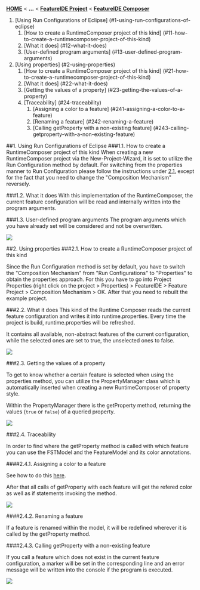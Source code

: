 <!-- Breadcrumb -->
[**HOME**](https://github.com/FeatureIDE/FeatureIDE/wiki) < **...**  < [**FeatureIDE Project**](https://github.com/FeatureIDE/FeatureIDE/wiki/FeatureIDE-Project) < [**FeatureIDE Composer**](https://github.com/FeatureIDE/FeatureIDE/wiki/FeatureIDE-Composer)

<!-- Outline -->

1. [Using Run Configurations of Eclipse] (#1-using-run-configurations-of-eclipse)
	1. [How to create a RuntimeComposer project of this kind] (#11-how-to-create-a-runtimecomposer-project-of-this-kind)
	2. [What it does] (#12-what-it-does)
	3. [User-defined program arguments] (#13-user-defined-program-arguments)
2. [Using properties] (#2-using-properties)
	1. [How to create a RuntimeComposer project of this kind] (#21-how-to-create-a-runtimecomposer-project-of-this-kind)
	2. [What it does] (#22-what-it-does)
	3. [Getting the values of a property] (#23-getting-the-values-of-a-property)
	4. [Traceability] (#24-traceability)
		1. [Assigning a color to a feature] (#241-assigning-a-color-to-a-feature)
		2. [Renaming a feature] (#242-renaming-a-feature)
		3. [Calling getProperty with a non-existing feature] (#243-calling-getproperty-with-a-non-existing-feature)
        
        

<!-- Content -->
##1. Using Run Configurations of Eclipse
###1.1. How to create a RuntimeComposer project of this kind
When creating a new RuntimeComposer project via the New-Project-Wizard, it is set to utilize the Run Configuration method  by default.
For switching from the properties manner to Run Configuration please follow the instructions under [2.1.](#21-how-to-create-a-runtimecomposer-project-of-this-kind) except for the fact that you need to change the "Composition Mechanism" reversely.

###1.2. What it does
With this implementation of the RuntimeComposer, the current feature configuration will be read and internally written into the program arguments.

###1.3. User-defined program arguments
The program arguments which you have already set will be considered and not be overwritten.

<img src="https://github.com/FeatureIDE/FeatureIDE/wiki/Assets/FeatureIDEProject/Runtime/run_config.png">


##2. Using properties
###2.1. How to create a RuntimeComposer project of this kind

Since the Run Configuration method is set by default, you have to switch the "Composition Mechanism" from "Run Configurations" to "Properties" to obtain the properties approach.
For this you have to go into Project Properties (right click on the project > Properties) > FeatureIDE > Feature Project > Composition Mechanism  > OK.
After that you need to rebuilt the example project.


###2.2. What it does
This kind of the Runtime Composer reads the current feature configuration and writes it into runtime.properties. 
Every time the project is build, runtime.properties will be refreshed.

It contains all available, non-abstract features of the current configuration, while the selected ones are set to true, the unselected ones to false.

<img src="https://github.com/FeatureIDE/FeatureIDE/wiki/Assets/FeatureIDEProject/Runtime/propertyfile_config.png">

###2.3. Getting the values of a property

To get to know whether a certain feature is selected when using the properties method, you can utilize the PropertyManager class which is automatically inserted when creating a new RuntimeComposer of property style. 

Within the PropertyManager there is the getProperty method, returning the values (<code>true</code> or <code>false</code>) of a queried property.

<img src="https://github.com/FeatureIDE/FeatureIDE/wiki/Assets/FeatureIDEProject/Runtime/propertymanager.png">

###2.4. Traceability

In order to find where the getProperty method is called with which feature you can use the FSTModel and the FeatureModel and its color annotations.

####2.4.1. Assigning a color to a feature

See how to do this [here](https://github.com/FeatureIDE/FeatureIDE/wiki/Colors/).

After that all calls of getProperty with each feature will get the refered color as well as if statements invoking the method.

<img src="https://github.com/FeatureIDE/FeatureIDE/wiki/Assets/FeatureIDEProject/Runtime/traceability_color.png">

####2.4.2. Renaming a feature

If a feature is renamed within the model, it will be redefined wherever it is called by the getProperty method.

####2.4.3. Calling getProperty with a non-existing feature

If you call a feature which does not exist in the current feature configuration, a marker will be set in the corresponding line and an error message will be written into the console if the program is executed.

<img src="https://github.com/FeatureIDE/FeatureIDE/wiki/Assets/FeatureIDEProject/Runtime/traceability_warning.png">
